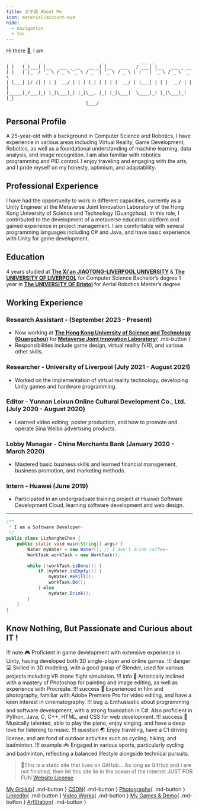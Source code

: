 ```yaml
---
title: 关于我 About Me
icon: material/account-eye
hide:
  - navigation
  - toc
---
```

Hi there 👋, I am

```
 _     _     _                      _             ____ _      
| |   (_)___| |__   ___ _ __   __ _| |__   ___   / ___| |__   ___ _ __  
| |   | |_  / '_ \ / _ \ '_ \ / _` | '_ \ / _ \ | |   | '_ \ / _ \ '_ \ 
| |___| |/ /| | | |  __/ | | | (_| | | | |  __/ | |___| | | |  __/ | | |
|_____|_/___|_| |_|\___|_| |_|\__, |_| |_|\___|  \____|_| |_|\___|_| |_|
                              |___/                           
```

<!-- https://www.asciiart.eu/text-to-ascii-art -->

## Personal Profile

A 25-year-old with a background in Computer Science and Robotics, I have experience in various areas including Virtual Reality, Game Development, Robotics, as well as a foundational understanding of machine learning, data analysis, and image recognition. I am also familiar with robotics programming and PID control. I enjoy traveling and engaging with the arts, and I pride myself on my honesty, optimism, and adaptability.

## Professional Experience

I have had the opportunity to work in different capacities, currently as a Unity Engineer at the Metaverse Joint Innovation Laboratory of the Hong Kong University of Science and Technology (Guangzhou). In this role, I contributed to the development of a metaverse education platform and gained experience in project management. I am comfortable with several programming languages including C# and Java, and have basic experience with Unity for game development.

## Education

4 years studied at [**The Xi&#39;an JIAOTONG-LIVERPOOL UNIVERSITY**](https://www.xjtlu.edu.cn) & [**The UNIVERSITY OF LIVERPOOL**](https://www.liverpool.ac.uk) for Computer Science Bachelor’s degree
1 year in [**The UNIVERSITY OF Bristol**](https://www.bristol.ac.uk) for Aerial Robotics Master’s degree.

## Working Experience

### **Research Assistant** - (September 2023 - Present)

* Now working at [**The Hong Kong University of Science and Technology (Guangzhou)**](https://www.hkust-gz.edu.cn/) for [**Metaverse Joint Innovation Laboratory**](./MetaverseJointInnovationLaboratory/index.md){ .md-button }
* Responsibilities include game design, virtual reality (VR), and various other skills.

### **Researcher** - University of Liverpool (July 2021 - August 2021)

* Worked on the implementation of virtual reality technology, developing Unity games and hardware programming.

### **Editor** - Yunnan Leixun Online Cultural Development Co., Ltd. (July 2020 - August 2020)

* Learned video editing, poster production, and how to promote and operate Sina Weibo advertising products.

### **Lobby Manager** - China Merchants Bank (January 2020 - March 2020)

* Mastered basic business skills and learned financial management, business promotion, and marketing methods.

### **Intern** - Huawei (June 2019)

* Participated in an undergraduate training project at Huawei Software Development Cloud, learning software development and web design.

---

```java
/**
 * I am a Software Developer~
 */
public class LizhengheChen {
    public static void main(String[] args) {
        Water myWater = new Water(); // I don't drink coffee~
        WorkTask workTask = new WorkTask();

        while (!workTask.isDone()) {
            if (myWater.isEmpty()) {
                myWater.ReFill();
                workTask.Do();
            } else
                myWater.Drink();
        }
    }
}
```

## Know Nothing, But Passionate and Curious about IT !

!!! note
    🎮 Proficient in game development with extensive experience in Unity, having developed both 3D single-player and online games.
!!! danger
    💻 Skilled in 3D modeling, with a good grasp of Blender, used for various projects including VR drone flight simulation.
!!! info
    🎨 Artistically inclined with a mastery of Photoshop for painting and image editing, as well as experience with Procreate.
!!! success
    📸 Experienced in film and photography, familiar with Adobe Premiere Pro for video editing, and have a keen interest in cinematography.
!!! bug
    ♨️ Enthusiastic about programming and software development, with a strong foundation in C#. Also proficient in Python, Java, C, C++, HTML, and CSS for web development.
!!! success
    🎹 Musically talented, able to play the piano, enjoy singing, and have a deep love for listening to music.
!!! question
    🌏 Enjoy traveling, have a C1 driving license, and am fond of outdoor activities such as cycling, hiking, and badminton.
!!! example
    🚲 Engaged in various sports, particularly cycling and badminton, reflecting a balanced lifestyle alongside technical pursuits.

> 🎉This is a static site that lives on GitHub...
> As long as GitHub and I are not finished,
> then let this site lie in the ocean of the Internet
> JUST FOR FUN
> [Website License](LICENSE.md)

[My GitHub](https://github.com/Lizhenghe-Chen){ .md-button }
[CSDN](https://blog.csdn.net/weixin_46146935?type=blog){ .md-button }
[Photographs](https://bunnychen.tuchong.com/){ .md-button }
[LinkedIn](https://www.linkedin.com/in/lizhenghe-chen){ .md-button }
[Video Works](https://space.bilibili.com/34871506){ .md-button }
[My Games &amp; Demo](./myGames.md){ .md-button }
[ArtStation](https://www.artstation.com/lizhenghe_chen){ .md-button }
